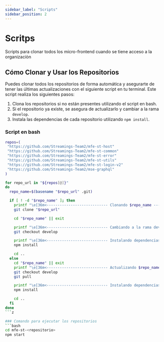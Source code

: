 ```yaml
---
sidebar_label: "Scripts"
sidebar_position: 2
---
```


# Scritps

Scripts para clonar todos los micro-frontend cuando se tiene acceso a la organizaciòn

## Cómo Clonar y Usar los Repositorios

Puedes clonar todos los repositorios de forma automática y asegurarte de tener las últimas actualizaciones con el siguiente script en tu terminal. Este script realiza los siguientes pasos:

1. Clona los repositorios si no están presentes utilizando el script en bash.
2. Si el repositorio ya existe, se asegura de actualizarlo y cambiar a la rama `develop`.
3. Instala las dependencias de cada repositorio utilizando `npm install`.

### Script en bash

````bash
repos=(
 "https://github.com/Streamings-Team2/mfe-st-host"
 "https://github.com/Streamings-Team2/mfe-st-common"
 "https://github.com/Streamings-Team2/mfe-st-error"
 "https://github.com/Streamings-Team2/mfe-st-utils"
 "https://github.com/Streamings-Team2/mfe-st-login-v2"
 "https://github.com/Streamings-Team2/mse-graphql"
)

for repo_url in "${repos[@]}"
do
  repo_name=$(basename "$repo_url" .git)

  if [ ! -d "$repo_name" ]; then
    printf "\e[36m<---------------------------- Clonando $repo_name ---------------------------->\e[0m\n"
    git clone "$repo_url"

    cd "$repo_name" || exit

    printf "\e[36m<---------------------------- Cambiando a la rama develop ---------------------------->\e[0m\n"
    git checkout develop

    printf "\e[36m<---------------------------- Instalando dependencias ---------------------------->\e[0m\n"
    npm install

    cd ..
  else
    cd "$repo_name" || exit
    printf "\e[36m<---------------------------- Actualizando $repo_name ---------------------------->\e[0m\n"
    git checkout develop
    git pull

    printf "\e[36m<---------------------------- Instalando dependencias ---------------------------->\e[0m\n"
    npm install

    cd ..
  fi
done
```z

### Comando para ejecutar los repositorios
```bash
cd mfe-st-<repositorio>
npm start
````

